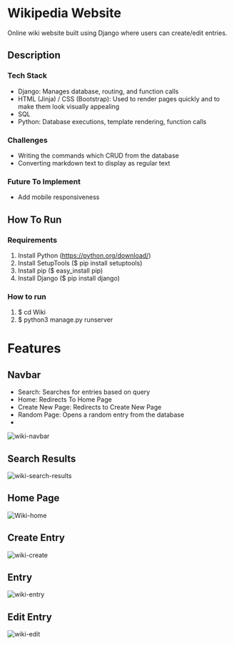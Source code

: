 # Wikipedia Website
Online wiki website built using Django where users can create/edit entries.

## Description
### Tech Stack
- Django: Manages database, routing, and function calls
- HTML (Jinja) / CSS (Bootstrap): Used to render pages quickly and to make them look visually appealing
- SQL
- Python: Database executions, template rendering, function calls
### Challenges
- Writing the commands which CRUD from the database
- Converting markdown text to display as regular text
### Future To Implement
- Add mobile responsiveness

## How To Run
### Requirements
1. Install Python (https://python.org/download/)
1. Install SetupTools ($ pip install setuptools)
1. Install pip ($ easy_install pip)
1. Install Django ($ pip install django)
### How to run
1. $ cd Wiki
1. $ python3 manage.py runserver

# Features

## Navbar
- Search: Searches for entries based on query
- Home: Redirects To Home Page
- Create New Page: Redirects to Create New Page 
- Random Page: Opens a random entry from the database
- 
![wiki-navbar](https://user-images.githubusercontent.com/89746098/187104317-694d58c6-79dd-4a88-bf5f-5f5adb771321.jpg)


## Search Results
![wiki-search-results](https://user-images.githubusercontent.com/89746098/187104331-77274b2f-c082-4c70-82af-c2309e5baf61.jpg)

## Home Page
![Wiki-home](https://user-images.githubusercontent.com/89746098/187103775-a212e289-2824-4402-9871-d2078e78042c.jpg)

## Create Entry
![wiki-create](https://user-images.githubusercontent.com/89746098/187104517-17a82b06-a223-41b9-a2a9-e68930847b81.jpg)

## Entry
![wiki-entry](https://user-images.githubusercontent.com/89746098/187104395-4f86596c-4afe-4122-a94b-c57ef6845b9a.jpg)

## Edit Entry
![wiki-edit](https://user-images.githubusercontent.com/89746098/187104540-67ddcffb-1a34-4be4-852e-5a68f95cfdcb.jpg)

